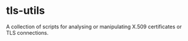 # tls-utils
A collection of scripts for analysing or manipulating X.509 certificates or TLS connections.
